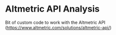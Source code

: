 # Altmetric API Analysis

Bit of custom code to work with the Altmetric API (https://www.altmetric.com/solutions/altmetric-api/)
